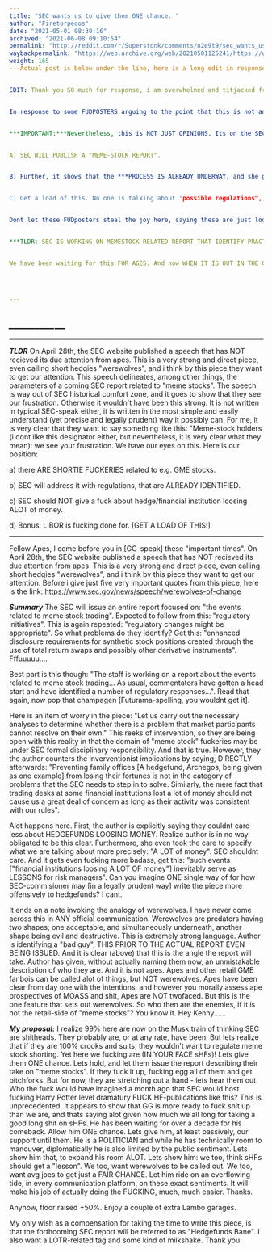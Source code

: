 ```yaml
---
title: "SEC wants us to give them ONE chance. "
author: "Firetorpedos"
date: "2021-05-01 08:30:16"
archived: "2021-06-08 09:10:54"
permalink: "http://reddit.com/r/Superstonk/comments/n2e9t9/sec_wants_us_to_give_them_one_chance/"
waybackpermalink: "https://web.archive.org/web/20210501125241/https://www.reddit.com/r/Superstonk/comments/n2e9t9/sec_wants_us_to_give_them_one_chance/"
weight: 165
---Actual post is below under the line, here is a long edit in response to FUD-packers.


EDIT: Thank you SO much for response, i am overwhelmed and titjacked from your feedback! Thanks!


In response to some FUDPOSTERS arguing to the point that this is not an official SEC communication. Well duh. The first line in this post is clearly saying whats up: "***its a speech published on SEC website***". The speech partially describes what SEC is up to, like LIBOR-stuff and the coming meme-stock report. Partially it describes the opinions of its author, a commissioner with longstanding SEC-involvements, and her take on the direction of the coming official SEC-report. As a very knowledgeable person she interprets the road ahead (e.g. phrases like "...looking forward to a road that is likely to be rich with regulatory change..." etc). Further, my post is, very obviously, an interpretation (but with direct quotes provided as substantiation for my interpretations), even as the speech itself contains many interpretations and opinions. 


***IMPORTANT:***Nevertheless, this is NOT JUST OPINIONS. Its on the SEC website, clearly showing that:


A) SEC WILL PUBLISH A "MEME-STOCK REPORT". 


B) Further, it shows that the ***PROCESS IS ALREADY UNDERWAY, and she gives a taste of what we WILL see in the OFFICIAL SEC REPORT***. For example: "The staff is working on a report about the events related to meme stock trading... As usual, commentators have gotten a head start and have ***identified a number of regulatory responses***, including possible regulation of family offices and enhanced disclosure requirements for synthetic stock positions created through the use of total return swaps and possibly other derivative instruments.


C) Get a load of this. No one is talking about "possible regulations", or "this may happen". The language on the current status of the memestock report is like this: "commentators have... identified a number of regulatory responses". There are NO conditional phrases here. They have fucking identified regulatory responses.


Dont let these FUDposters steal the joy here, saying these are just loose remarks unassociated with SEC. ***THIS IS FALSE***. In this way, SEC coming report and ITS ANGLE IS LEAKED: A) SHORTS ARE THE BAD GUYS and B) THERE WILL BE REGULATIONS.


***TLDR: SEC IS WORKING ON MEMESTOCK RELATED REPORT THAT IDENTIFY PRACTICES OF ILLICIT SHORTING IN RELATION TO SAID MEMESTOCKS, AS WELL AS REGULATORY RESPONSES. THIS IS RIGHT IN THE SPEECH ALREADY 28 APRIL.***


We have been waiting for this FOR AGES. And now WHEN IT IS OUT IN THE OPEN, YOU FUD? By all means, give counter-DD or whatever, but 90% off this shit below is straightup FUD. Get this OUT. Open fucking Champagne. We now ***KNOW*** SEC has eyes on this, and even that regulatory responses are in the works. ALSO BTW FUCK KENNY AND HIS FRIENDS TYVM.




---
```



***\_******\_******\_******\_******\_******\_******\_******\_******\_***\_\_
----------------------------------------------------------------------------




---


***TLDR***
On April 28th, the SEC website published a speech that has NOT recieved its due attention from apes. This is a very strong and direct piece, even calling short hedgies "werewolves", and i think by this piece they want to get our attention.
This speech delineates, among other things, the parameters of a coming SEC report related to "meme stocks". The speech is way out of SEC historical comfort zone, and it goes to show that they see our frustration. Otherwise it wouldn't have been this strong. It is not written in typical SEC-speak either, it is written in the most simple and easily understand (yet precise and legally prudent) way it possibly can. For me, it is very clear that they want to say something like this: "Meme-stock holders (i dont like this designator either, but nevertheless, it is very clear what they mean): we see your frustration. We have our eyes on this. Here is our position: 


a) there ARE SHORTIE FUCKERIES related to e.g. GME stocks. 


b) SEC will address it with regulations, that are ALREADY IDENTIFIED.


c) SEC should NOT give a fuck about hedge/financial institution loosing ALOT of money. 


d) Bonus: LIBOR is fucking done for. [GET A LOAD OF THIS!]




---


Fellow Apes, I come before you in [GG-speak] these "important times". On April 28th, the SEC website published a speech that has NOT recieved its due attention from apes. This is a very strong and direct piece, even calling short hedgies "werewolves", and i think by this piece they want to get our attention. Before i give just five very important quotes from this piece, here is the link: 
https://www.sec.gov/news/speech/werewolves-of-change


***Summary***
The SEC will issue an entire report focused on: "the events related to meme stock trading". Expected to follow from this: "regulatory initiatives". This is again repeated: "regulatory changes might be appropriate". So what problems do they identify? Get this: "enhanced disclosure requirements for synthetic stock positions created through the use of total return swaps and possibly other derivative instruments". Fffuuuuu....


Best part is this though: "The staff is working on a report about the events related to meme stock trading... As usual, commentators have gotten a head start and have identified a number of regulatory responses...". Read that again, now pop that champagen [Futurama-spelling, you wouldnt get it].


Here is an item of worry in the piece: "Let us carry out the necessary analyses to determine whether there is a problem that market participants cannot resolve on their own." This reeks of intervention, so they are being open with this reality in that the domain of "meme stock" fuckeries may be under SEC formal disciplinary responsibility. And that is true. However, they the author counters the inverventionist implications by saying, DIRECTLY afterwards: "Preventing family offices [A hedgefund, Archegos, being given as one example] from losing their fortunes is not in the category of problems that the SEC needs to step in to solve. Similarly, the mere fact that trading desks at some financial institutions lost a lot of money should not cause us a great deal of concern as long as their activity was consistent with our rules".


Alot happens here. First, the author is explicitly saying they couldnt care less about HEDGEFUNDS LOOSING MONEY. Realize author is in no way obligated to be this clear. Furthermore, she even took the care to specify what we are talking about more precisely: "A LOT of money". SEC shouldnt care. And it gets even fucking more badass, get this: "such events ["financial institutions loosing A LOT OF money"] inevitably serve as LESSONS for risk managers". Can you imagine ONE single way of for how SEC-commisioner may [in a legally prudent way] write the piece more offensively to hedgefunds? I cant.


It ends on a note invoking the analogy of werewolves. I have never come across this in ANY official communication. Werewolves are predators having two shapes; one acceptable, and simultaneously underneath, another shape being evil and destructive. This is extremely strong language. Author is identifying a "bad guy", THIS PRIOR TO THE ACTUAL REPORT EVEN BEING ISSUED. And it is clear (above) that this is the angle the report will take. Author has given, without actually naming them now, an unmistakable description of who they are. And it is not apes. Apes and other retail GME fanbois can be called alot of things, but NOT werewolves. Apes have been clear from day one with the intentions, and however you morally assess ape prospectives of MOASS and shit, Apes are NOT twofaced. But this is the one feature that sets out werewolves. So who then are the enemies, if it is not the retail-side of "meme stocks"? You know it. Hey Kenny......


***My proposal:*** I realize 99% here are now on the Musk train of thinking SEC are shitheads. They probably are, or at any rate, have been. But lets realize that if they are 100% crooks and suits, they wouldn't want to regulate meme stock shorting. Yet here we fucking are (IN YOUR FACE sHFs)! Lets give them ONE chance. Lets hold, and let them issue the report describing their take on "meme stocks". If they fuck it up, fucking egg all of them and get pitchforks. But for now, they are stretching out a hand - lets hear them out. Who the fuck would have imagined a month ago that SEC would host fucking Harry Potter level dramatury FUCK HF-publications like this? This is unprecedented. It appears to show that GG is more ready to fuck shit up than we are, and thats saying alot given how much we all long for taking a good long shit on sHFs. He has been waiting for over a decade for his comeback. Allow him ONE chance. Lets give him, at least passively, our support until them. He is a POLITICIAN and while he has technically room to manouver, diplomatically he is also limited by the public sentiment. Lets show him that, to expand his room ALOT. Lets show him: we too, think sHFs should get a "lesson". We too, want werewolves to be called out. We too, want avg joes to get just a FAIR CHANCE. Let him ride on an everflowing tide, in every communication platform, on these exact sentiments. It will make his job of actually doing the FUCKING, much, much easier. Thanks.


Anyhow, floor raised +50%. Enjoy a couple of extra Lambo garages.


My only wish as a compensation for taking the time to write this piece, is that the forthcoming SEC report will be referred to as "Hedgefunds Bane". I also want a LOTR-related tag and some kind of milkshake. Thank you.

